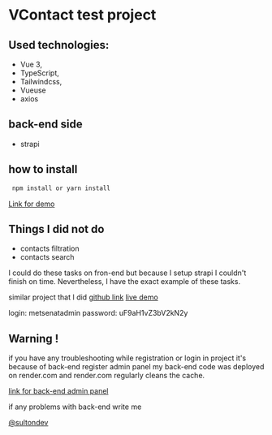 # VContact test project

## Used technologies:

- Vue 3, 
- TypeScript, 
- Tailwindcss, 
- Vueuse
- axios

## back-end side

- strapi


## how to install

```jsx
 npm install or yarn install
```

[Link for demo](https://vcontacts.vercel.app/)

## Things I did not do

- contacts filtration
- contacts search

I could do these tasks on fron-end but because I setup strapi
I couldn't finish on time. Nevertheless, I have the exact example of these tasks.

similar project that I did
[github link](https://github.com/sultondev/metasenat-club)
[live demo](https://metsenat-club.vercel.app/)

login: metsenatadmin
password: uF9aH1vZ3bV2kN2y

## Warning !

if you have any troubleshooting while registration or login in project
it's because of back-end register admin panel
my back-end code was deployed on render.com 
and render.com regularly cleans the cache.

[link for back-end admin panel](https://v-contacts-backend.onrender.com/admin)

if any problems with back-end write me

[@sultondev](https://t.me/)



